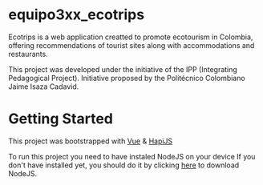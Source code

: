 # equipo3xx_ecotrips

Ecotrips is a web application creatted to promote ecotourism in Colombia, offering recommendations of tourist sites along with accommodations and restaurants.

This project was developed under the initiative of the IPP (Integrating Pedagogical Project). Initiative proposed by the Politécnico Colombiano Jaime Isaza Cadavid.

# Getting Started

This project was bootstrapped with [Vue](https://vuejs.org/) & [HapiJS](https://hapi.dev/)

To run this project you need to have instaled NodeJS on your device
If you don't have installed yet, you should do it
by clicking [here](https://nodejs.org/es/) to download NodeJS.
